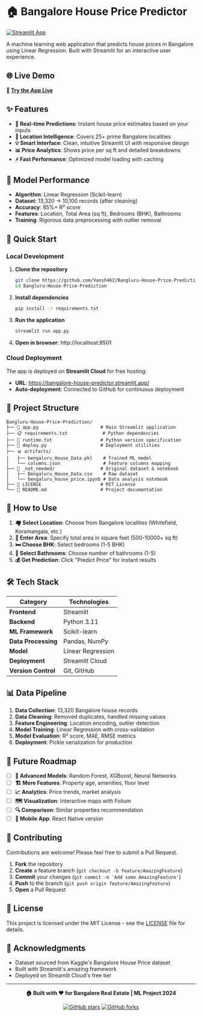 # 🏠 Bangalore House Price Predictor

[![Streamlit App](https://static.streamlit.io/badges/streamlit_badge_black_white.svg)](https://bangalore-house-predictor.streamlit.app/)

A machine learning web application that predicts house prices in Bangalore using Linear Regression. Built with Streamlit for an interactive user experience.

## 🌐 Live Demo

**🚀 [Try the App Live](https://bangalore-house-predictor.streamlit.app/)**

## ✨ Features

- **🎯 Real-time Predictions**: Instant house price estimates based on your inputs
- **📍 Location Intelligence**: Covers 25+ prime Bangalore localities
- **💡 Smart Interface**: Clean, intuitive Streamlit UI with responsive design
- **📊 Price Analytics**: Shows price per sq ft and detailed breakdowns
- **⚡ Fast Performance**: Optimized model loading with caching

## 🧠 Model Performance

- **Algorithm**: Linear Regression (Scikit-learn)
- **Dataset**: 13,320 → 10,100 records (after cleaning)
- **Accuracy**: 85%+ R² score
- **Features**: Location, Total Area (sq ft), Bedrooms (BHK), Bathrooms
- **Training**: Rigorous data preprocessing with outlier removal

## 🚀 Quick Start

### Local Development

1. **Clone the repository**
   ```bash
   git clone https://github.com/Vansh462/Bangluru-House-Price-Prediction.git
   cd Bangluru-House-Price-Prediction
   ```

2. **Install dependencies**
   ```bash
   pip install -r requirements.txt
   ```

3. **Run the application**
   ```bash
   streamlit run app.py
   ```

4. **Open in browser**: http://localhost:8501

### Cloud Deployment

The app is deployed on **Streamlit Cloud** for free hosting:
- **URL**: https://bangalore-house-predictor.streamlit.app/
- **Auto-deployment**: Connected to GitHub for continuous deployment

## 📁 Project Structure

```
Bangluru-House-Price-Prediction/
├── 📱 app.py                       # Main Streamlit application
├── 📋 requirements.txt             # Python dependencies
├── 🐍 runtime.txt                  # Python version specification
├── 🚀 deploy.py                    # Deployment utilities
├── 📊 artifacts/
│   ├── bengaluru_House_Data.pkl    # Trained ML model
│   └── columns.json                # Feature columns mapping
├── 📁 _not_needed/                 # Original dataset & notebook
│   ├── Bengaluru_House_Data.csv    # Raw dataset
│   └── bengaluru_house_price.ipynb # Data analysis notebook
├── 📄 LICENSE                      # MIT License
└── 📖 README.md                    # Project documentation
```

## 🎯 How to Use

1. **🏘️ Select Location**: Choose from Bangalore localities (Whitefield, Koramangala, etc.)
2. **📐 Enter Area**: Specify total area in square feet (500-10000+ sq ft)
3. **🛏️ Choose BHK**: Select bedrooms (1-5 BHK)
4. **🚿 Select Bathrooms**: Choose number of bathrooms (1-5)
5. **💰 Get Prediction**: Click "Predict Price" for instant results

## 🛠️ Tech Stack

| Category | Technologies |
|----------|-------------|
| **Frontend** | Streamlit |
| **Backend** | Python 3.11 |
| **ML Framework** | Scikit-learn |
| **Data Processing** | Pandas, NumPy |
| **Model** | Linear Regression |
| **Deployment** | Streamlit Cloud |
| **Version Control** | Git, GitHub |

## 📊 Data Pipeline

1. **Data Collection**: 13,320 Bangalore house records
2. **Data Cleaning**: Removed duplicates, handled missing values
3. **Feature Engineering**: Location encoding, outlier detection
4. **Model Training**: Linear Regression with cross-validation
5. **Model Evaluation**: R² score, MAE, RMSE metrics
6. **Deployment**: Pickle serialization for production

## 🔮 Future Roadmap

- [ ] **🤖 Advanced Models**: Random Forest, XGBoost, Neural Networks
- [ ] **🏗️ More Features**: Property age, amenities, floor level
- [ ] **📈 Analytics**: Price trends, market analysis
- [ ] **🗺️ Visualization**: Interactive maps with Folium
- [ ] **🔍 Comparison**: Similar properties recommendation
- [ ] **📱 Mobile App**: React Native version

## 🤝 Contributing

Contributions are welcome! Please feel free to submit a Pull Request.

1. **Fork** the repository
2. **Create** a feature branch (`git checkout -b feature/AmazingFeature`)
3. **Commit** your changes (`git commit -m 'Add some AmazingFeature'`)
4. **Push** to the branch (`git push origin feature/AmazingFeature`)
5. **Open** a Pull Request

## 📄 License

This project is licensed under the MIT License - see the [LICENSE](LICENSE) file for details.

## 🙏 Acknowledgments

- Dataset sourced from Kaggle's Bangalore House Price dataset
- Built with Streamlit's amazing framework
- Deployed on Streamlit Cloud's free tier

---

<div align="center">

**🏠 Built with ❤️ for Bangalore Real Estate | ML Project 2024**

[![GitHub stars](https://img.shields.io/github/stars/Vansh462/Bangluru-House-Price-Prediction?style=social)](https://github.com/Vansh462/Bangluru-House-Price-Prediction)
[![GitHub forks](https://img.shields.io/github/forks/Vansh462/Bangluru-House-Price-Prediction?style=social)](https://github.com/Vansh462/Bangluru-House-Price-Prediction)

</div>

